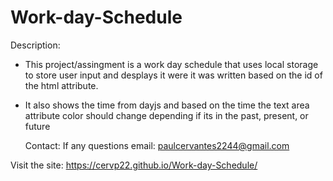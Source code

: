 # Work-day-Schedule

Description: 
 - This project/assingment is a work day schedule that uses local storage to store user input and desplays it were it was written  based on the id of the html attribute.
 - It also shows the time from dayjs and based on the time the text area attribute color should change depending if its in the past, present, or future

   Contact:
   If any questions email: paulcervantes2244@gmail.com

 Visit the site: https://cervp22.github.io/Work-day-Schedule/
